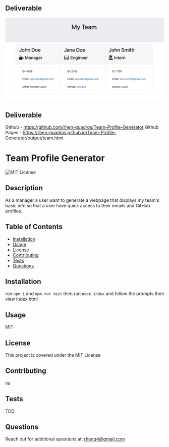 ## Deliverable

![README](./projectImage.jpg)

## Deliverable

Github - https://github.com/rhen-quadros/Team-Profile-Generator
Github Pages - https://rhen-quadros.github.io/Team-Profile-Generator/output/team.html

# Team Profile Generator

![MIT License](https://img.shields.io/badge/license-MIT-brightgreen)

## Description

As a manager a user want to generate a webpage that displays my team's basic info so that a user have quick access to their emails and GitHub profiles.

## Table of Contents

- [Installation](#installation)
- [Usage](#usage)
- [License](#license)
- [Contributing](#contributing)
- [Tests](#tests)
- [Questions](#questions)

## Installation

run `npm i` and `npm run test` then run `node index` and follow the prompts then view index.html

## Usage

MIT

## License

This project is covered under the MIT License

## Contributing

na

## Tests

TDD

## Questions

Reach out for additional questions at: rhenq4@gmail.com
